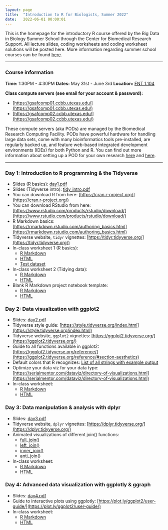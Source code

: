 ```yaml
---
layout: page
title:  "Introduction to R for Biologists, Summer 2022"
date:   2022-06-01 00:00:01
---
```


This is the homepage for the introductory R course offered by the Big Data in Biology Summer School through the Center for Biomedical Research Support. All lecture slides, coding worksheets and coding worksheet solutions will be posted here. More information regarding summer school courses can be found [here](https://research.utexas.edu/cbrs/classes/big-data-in-biology-summer-school/2022-summer-school/).

------
### Course information
**Time:** 1:30PM - 4:30PM
**Dates:** May 31st - June 3rd
**Location:** [FNT 1.104](https://utdirect.utexas.edu/apps/campus/buildings/nlogon/maps/UTM/fnt/)

**Class compute servers (see email for your account & password):**
  * [https://gsafcomp01.ccbb.utexas.edu/](https://gsafcomp01.ccbb.utexas.edu/)
  * [https://gsafcomp02.ccbb.utexas.edu/](https://gsafcomp02.ccbb.utexas.edu/)

These compute servers (aka PODs) are managed by the Biomedical Research Computing Facility. PODs have powerful hardware for handling large data sets, come with many bioinformatics tools pre-installed, are regularly backed up, and feature web-based integrated development environments (IDEs) for both Python and R. You can find out more information about setting up a POD for your own research [here](https://research.utexas.edu/cbrs/cores/cbb/computing-resources/) and [here](https://wikis.utexas.edu/display/RCTFusers). 

------

### **Day 1: Introduction to R programming & the Tidyverse**
* Slides (R basics): [day1.pdf](/classes/IntroR_2022/slides/day1.pdf)
* Slides (Tidyverse intro): [tidy_intro.pdf](/classes/IntroR_2022/slides/tidy_intro.pdf)
* You can download R from here: [https://cran.r-project.org/](https://cran.r-project.org/)
* You can download RStudio from here: [https://www.rstudio.com/products/rstudio/download/](https://www.rstudio.com/products/rstudio/download/)
* R Markdown basics: [https://rmarkdown.rstudio.com/authoring_basics.html](https://rmarkdown.rstudio.com/authoring_basics.html)
* Tidyverse website, `tidyr` vignettes: [https://tidyr.tidyverse.org/](https://tidyr.tidyverse.org/)
* In-class worksheet 1 (R basics):
    - [R Markdown](/classes/IntroR_2022/worksheets/day1.Rmd)
    - [HTML](/classes/IntroR_2022/worksheets/day1.html)
    - [Test dataset](/classes/datasets/mushrooms_small.csv)
* In-class worksheet 2 (Tidying data):
    - [R Markdown](/classes/IntroR_2022/worksheets/tidying.Rmd)
    - [HTML](/classes/IntroR_2022/worksheets/tidying.html)
* Blank R Markdown project notebook template:
    - [R Markdown](/classes/files/template.Rmd)
    - [HTML](/classes/files/template.html)

### **Day 2: Data visualization with ggplot2**
* Slides: [day2.pdf](/classes/IntroR_2022/slides/day2.pdf)
* Tidyverse style guide: [https://style.tidyverse.org/index.html](https://style.tidyverse.org/index.html)
* Tidyverse website, `ggplot2` vignettes: [https://ggplot2.tidyverse.org/](https://ggplot2.tidyverse.org/)
* Guide to all functions available in ggplot2: [https://ggplot2.tidyverse.org/reference/](https://ggplot2.tidyverse.org/reference/#section-aesthetics)
* Default colors that R recognizes: [List of all strings with example output](http://www.stat.columbia.edu/~tzheng/files/Rcolor.pdf)
* Optimize your data viz for your data type: [https://serialmentor.com/dataviz/directory-of-visualizations.html](https://serialmentor.com/dataviz/directory-of-visualizations.html)
* In-class worksheet:
    - [R Markdown](/classes/IntroR_2022/worksheets/day2.Rmd)
    - [HTML](/classes/IntroR_2022/worksheets/day2.html)

### **Day 3: Data manipulation & analysis with dplyr**
* Slides: [day3.pdf](/classes/IntroR_2022/slides/day3.pdf)
* Tidyverse website, `dplyr` vignettes: [https://dplyr.tidyverse.org/](https://dplyr.tidyverse.org/)
* Animated visualizations of different join() functions:
    - [full_join()](https://github.com/corydupai/OCH_codealong/blob/master/animated-full-join.gif)
    - [left_join()](https://github.com/corydupai/OCH_codealong/blob/master/animated-left-join.gif)
    - [inner_join()](https://github.com/corydupai/OCH_codealong/blob/master/animated-inner-join.gif)
    - [anti_join()](https://github.com/corydupai/OCH_codealong/blob/master/animated-anti-join.gif)
* In-class worksheet:
    - [R Markdown](/classes/IntroR_2022/worksheets/day3.Rmd)
    - [HTML](/classes/IntroR_2022/worksheets/day3.html)

### Day 4: **Advanced data visualization with ggplotly & ggraph**
* Slides: [day4.pdf](/classes/IntroR_2022/slides/day4.pdf)
* Guide to interactive plots using ggplotly: [https://plot.ly/ggplot2/user-guide/](https://plot.ly/ggplot2/user-guide/)
* In-class worksheet:
    - [R Markdown](/classes/IntroR_2022/worksheets/day4.Rmd)
    - [HTML](/classes/IntroR_2022/worksheets/day4.html)
